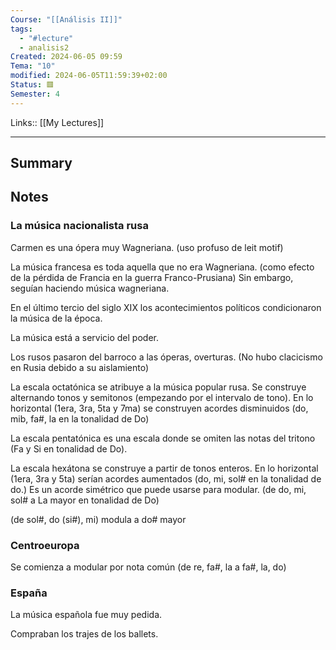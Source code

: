 ```yaml
---
Course: "[[Análisis II]]"
tags:
  - "#lecture"
  - analisis2
Created: 2024-06-05 09:59
Tema: "10"
modified: 2024-06-05T11:59:39+02:00
Status: 🟥
Semester: 4
---
```

Links:: [[My Lectures]]
___

## Summary

## Notes

### La música nacionalista rusa

Carmen es una ópera muy Wagneriana. (uso profuso de leit motif)

La música francesa es toda aquella que no era Wagneriana. (como efecto de la pérdida de Francia en la guerra Franco-Prusiana) Sin embargo, seguían haciendo música wagneriana.

En el último tercio del siglo XIX los acontecimientos políticos condicionaron la música de la época.

La música está a servicio del poder.

Los rusos pasaron del barroco a las óperas, overturas. (No hubo clacicismo en Rusia debido a su aislamiento)

La escala octatónica se atribuye a la música popular rusa. Se construye alternando tonos y semitonos (empezando por el intervalo de tono). En lo horizontal (1era, 3ra, 5ta y 7ma) se construyen acordes disminuidos (do, mib, fa#, la en la tonalidad de Do)

La escala pentatónica es una escala donde se omiten las notas del tritono (Fa y Si en tonalidad de Do).

La escala hexátona se construye a partir de tonos enteros. En lo horizontal (1era, 3ra y 5ta) serían acordes aumentados (do, mi, sol# en la tonalidad de do.) Es un acorde simétrico que puede usarse para modular. (de do, mi, sol# a La mayor en tonalidad de Do)

(de sol#, do (si#), mi) modula a do# mayor

### Centroeuropa

Se comienza a modular por nota común (de re, fa#, la a fa#, la, do)

### España

La música española fue muy pedida.

Compraban los trajes de los ballets.























